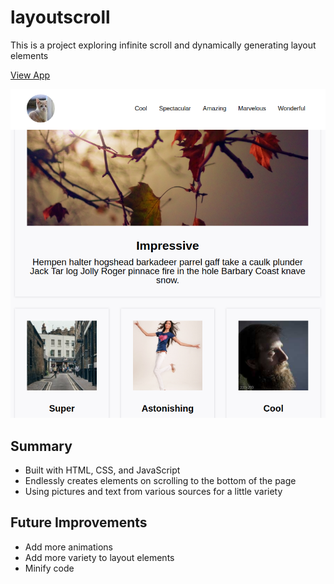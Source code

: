 # layoutscroll
This is a project exploring infinite scroll and dynamically generating layout elements

[View App](https://kianga722.github.io/layoutscroll)

![screenshot](https://github.com/kianga722/layoutscroll/blob/master/screenshot.png)

## Summary

* Built with HTML, CSS, and JavaScript
* Endlessly creates elements on scrolling to the bottom of the page
* Using pictures and text from various sources for a little variety

## Future Improvements

* Add more animations
* Add more variety to layout elements
* Minify code